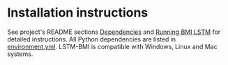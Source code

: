 # Installation instructions

See project's README sections [Dependencies](./README.md#dependencies) and [Running BMI LSTM](README.md#running-bmi-lstm) for detailed instructions.
All Python dependencies are listed in [environment.yml](./environment.yml).
LSTM-BMI is compatible with Windows, Linux and Mac systems.